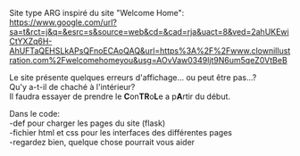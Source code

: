 Site type ARG inspiré du site "Welcome Home": https://www.google.com/url?sa=t&rct=j&q=&esrc=s&source=web&cd=&cad=rja&uact=8&ved=2ahUKEwiCtYXZq6H-AhUFTaQEHSLkAPsQFnoECAoQAQ&url=https%3A%2F%2Fwww.clownillustration.com%2Fwelcomehomeyou&usg=AOvVaw0349ljt9N6um5qeZ0VtBeB  

Le site présente quelques erreurs d'affichage... ou peut être pas...?  
Qu'y a-t-il de chaché à l'intérieur?  
Il faudra essayer de prendre le **C**on**TR**o**L**e a p**A**rtir du début.  
  
Dans le code:  
-def pour charger les pages du site (flask)   
-fichier html et css pour les interfaces des différentes pages   
-regardez bien, quelque chose pourrait vous aider    
